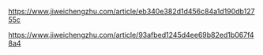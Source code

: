 https://www.jiweichengzhu.com/article/eb340e382d1d456c84a1d190db12755c


https://www.jiweichengzhu.com/article/93afbed1245d4ee69b82ed1b067f48a4
